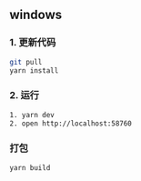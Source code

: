 ## windows
### 1. 更新代码 
```bash
git pull
yarn install
```

### 2. 运行
```bash
1. yarn dev
2. open http://localhost:58760
```

### 打包
```bash
yarn build
```
